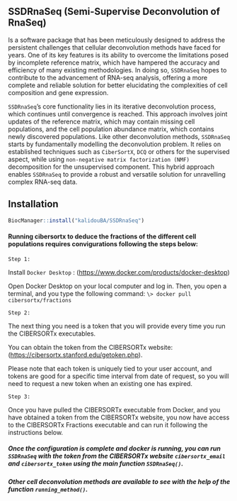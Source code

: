 
<!-- README.md is generated from README.Rmd. Please edit that file -->

## **SSDRnaSeq (Semi-Supervise Deconvolution of RnaSeq)**

Is a software package that has been meticulously designed to address the
persistent challenges that cellular deconvolution methods have faced for
years. One of its key features is its ability to overcome the
limitations posed by incomplete reference matrix, which have hampered
the accuracy and efficiency of many existing methodologies. In doing so,
`SSDRnaSeq` hopes to contribute to the advancement of RNA-seq analysis,
offering a more complete and reliable solution for better elucidating
the complexities of cell composition and gene expression.

`SSDRnaSeq`’s core functionality lies in its iterative deconvolution
process, which continues until convergence is reached. This approach
involves joint updates of the reference matrix, which may contain
missing cell populations, and the cell population abundance matrix,
which contains newly discovered populations. Like other deconvolution
methods, `SSDRnaSeq` starts by fundamentally modelling the deconvolution
problem. It relies on established techniques such as `CiberSortX`, `DCQ`
or others for the supervised aspect, while using
`non-negative matrix factorization (NMF)` decomposition for the
unsupervised component. This hybrid approach enables `SSDRnaSeq` to
provide a robust and versatile solution for unravelling complex RNA-seq
data.

## Installation

``` r
BiocManager::install("kalidouBA/SSDRnaSeq")
```

#### Running cibersortx to deduce the fractions of the different cell populations requires convigurations following the steps below:

`Step 1:`

Install `Docker Desktop` :
(<https://www.docker.com/products/docker-desktop>)

Open Docker Desktop on your local computer and log in. Then, you open a
terminal, and you type the following command:
`\> docker pull cibersortx/fractions`

`Step 2:`

The next thing you need is a token that you will provide every time you
run the CIBERSORTx executables.

You can obtain the token from the CIBERSORTx website:
(<https://cibersortx.stanford.edu/getoken.php>).

Please note that each token is uniquely tied to your user account, and
tokens are good for a specific time interval from date of request, so
you will need to request a new token when an existing one has expired.

`Step 3:`

Once you have pulled the CIBERSORTx executable from Docker, and you have
obtained a token from the CIBERSORTx website, you now have access to the
CIBERSORTx Fractions executable and can run it following the
instructions below.

##### Once the configuration is complete and docker is running, you can run `SSDRnaSeq` with the token from the CIBERSORTx website `cibersortx_email` and `cibersortx_token` using the main function `SSDRnaSeq()`.

##### Other cell deconvolution methods are available to see with the help of the function `running_method()`.
